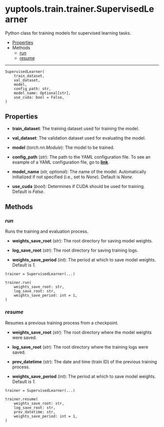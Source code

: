 # yuptools.train.trainer.SupervisedLearner

Python class for training models for supervised learning tasks.


- [Properties](#properties)
- Methods
  - [run](#run)
  - [resume](#resume)


---


```
SupervisedLearner(
    train_dataset,
    val_dataset,
    model,
    config_path: str,
    model_name: Optional[str],
    use_cuda: bool = False,
)
```

## Properties

- **train_dataset**:
The training dataset used for training the model.

- **val_dataset**:
The validation dataset used for evaluating the model.

- **model** (*torch.nn.Module*):
The model to be trained.

- **config_path** (*str*):
The path to the YAML configuration file.
To see an example of a YAML configuration file, go to
[**link**](../../src/yuptools/train/config_examples/imagenet_config.yaml).

- **model_name** (*str, optional*):
The name of the model.
Automatically initialized if not specified (i.e., set to *None*).
Default is *None*.

- **use_cuda** (*bool*):
Determines if CUDA should be used for training.
Default is *False*.


## Methods


### *run*

Runs the training and evaluation process.

- **weights_save_root** (*str*):
The root directory for saving model weights.

- **log_save_root** (*str*):
The root directory for saving training logs.

- **weights_save_period** (*int*):
The period at which to save model weights.
Default is *1*.

```
trainer = SupervisedLearner(...)

trainer.run(
    weights_save_root: str,
    log_save_root: str,
    weights_save_period: int = 1,
)
```


### *resume*

Resumes a previous training process from a checkpoint.

- **weights_save_root** (*str*):
The root directory where the model weights were saved.

- **log_save_root** (*str*):
The root directory where the training logs were saved.

- **prev_datetime** (*str*):
The date and time (train ID) of the previous training process.

- **weights_save_period** (*int*):
The period at which to save model weights.
Default is *1*.

```
trainer = SupervisedLearner(...)

trainer.resume(
    weights_save_root: str,
    log_save_root: str,
    prev_datetime: str,
    weights_save_period: int = 1,
)
```
